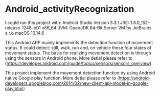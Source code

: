 # Android_activityRecognization

I could run this project with: Android Studio Version 3.3.1 JRE: 1.8.0_152-release-1248-b01 x86_64 JVM: OpenJDK 64-Bit Server VM by JetBrains s.r.o macOS 10.14.6

This Android APP mainly implements the detection function of movement status.
It could detect: still, walk, run and, on vehicle these four states of movement status.
The basis for realizing movement detection is through using the sensors in Android phone. 
More detial please refer to (https://developer.android.com/guide/topics/sensors/sensors_overview).

This project implement the movement detection function by using Android native Google play function.
More detial please refer to (https://android-developers.googleblog.com/2014/02/new-client-api-model-in-google-play.html)
